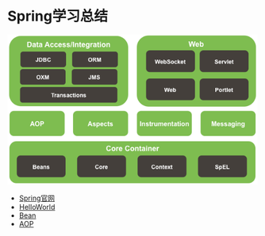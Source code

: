 # Spring学习总结
![无法加载图片](https://github.com/Ywfy/Learning-summary-for-Spring4/blob/master/%E5%9B%BE%E7%89%871.png)
* [Spring官网](http://spring.io/)
* [HelloWorld](https://github.com/Ywfy/Learning-summary-for-Spring4/blob/master/HelloWorld/README.md)
* [Bean](https://github.com/Ywfy/Learning-summary-for-Spring4/blob/master/Bean/README.md)
* [AOP]()
